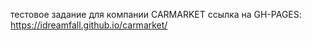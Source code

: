 тестовое задание для компании CARMARKET
ссылка на GH-PAGES: https://idreamfall.github.io/carmarket/
